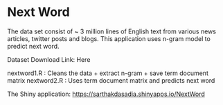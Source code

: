 # Next Word


The data set consist of ~ 3 million lines of English text from various news articles, twitter posts and blogs. This application uses n-gram model to predict next word. 

Dataset Download Link: <a hraf = "https://d396qusza40orc.cloudfront.net/dsscapstone/dataset/Coursera-SwiftKey.zip">Here</a>

nextword1.R : Cleans the data + extract n-gram + save term document matrix
nextword2.R : Uses term document matrix and predicts next word

The Shiny application: https://sarthakdasadia.shinyapps.io/NextWord
